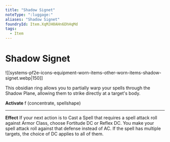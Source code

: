 ```yaml
---
title: "Shadow Signet"
noteType: ":luggage:"
aliases: "Shadow Signet"
foundryId: Item.XqMJH0AHn6DhHqMd
tags:
  - Item
---
```


# Shadow Signet
![[systems-pf2e-icons-equipment-worn-items-other-worn-items-shadow-signet.webp|150]]

This obsidian ring allows you to partially warp your spells through the Shadow Plane, allowing them to strike directly at a target's body.

**Activate** f (concentrate, spellshape)

* * *

**Effect** If your next action is to Cast a Spell that requires a spell attack roll against Armor Class, choose Fortitude DC or Reflex DC. You make your spell attack roll against that defense instead of AC. If the spell has multiple targets, the choice of DC applies to all of them.
